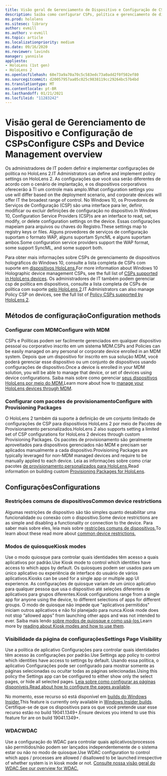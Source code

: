 ```yaml
---
title: Visão geral de Gerenciamento de Dispositivo e Configuração de CSPs
description: Saiba como configurar CSPs, política e gerenciamento de dispositivos usando o Gerenciamento de Dispositivo Móvel e pacotes de provisionamento.
ms.prod: hololens
ms.sitesec: library
author: evmill
ms.author: v-evmill
ms.topic: article
ms.localizationpriority: medium
ms.date: 09/16/2020
ms.reviewer: lavinds
manager: yannisle
appliesto:
- HoloLens (1st gen)
- HoloLens 2
ms.openlocfilehash: 60e73a9a70a70c5c583edc73a0add2f0f502ef80
ms.sourcegitcommit: d20057957aa05c025c9838119cc29264bc57b4bd
ms.translationtype: MT
ms.contentlocale: pt-BR
ms.lasthandoff: 01/21/2021
ms.locfileid: "11283242"
---
```

# <span data-ttu-id="99cb5-103">Visão geral de Gerenciamento de Dispositivo e Configuração de CSPs</span><span class="sxs-lookup"><span data-stu-id="99cb5-103">Configure CSPs and Device Management overview</span></span>

<span data-ttu-id="99cb5-104">Os administradores de IT podem definir e implementar configurações de política no HoloLens 2.</span><span class="sxs-lookup"><span data-stu-id="99cb5-104">IT Administrators can define and implement policy settings on HoloLens 2.</span></span> <span data-ttu-id="99cb5-105">As configurações que você usa serão diferentes de acordo com o cenário de implantação, e os dispositivos corporativos oferecerão à TI um controle mais amplo.</span><span class="sxs-lookup"><span data-stu-id="99cb5-105">What configuration settings you use will differ based on the deployment scenario, and corporate devices will offer IT the broadest range of control.</span></span> <span data-ttu-id="99cb5-106">No Windows 10, os Provedores de Serviços de Configuração (CSP) são uma interface para ler, definir, modificar ou excluir definições de configuração no dispositivo.</span><span class="sxs-lookup"><span data-stu-id="99cb5-106">In Windows 10, Configuration Service Providers (CSP)s are an interface to read, set, modify, or delete configuration settings on the device.</span></span> <span data-ttu-id="99cb5-107">Essas configurações mapeiam para arquivos ou chaves do Registro.</span><span class="sxs-lookup"><span data-stu-id="99cb5-107">These settings map to registry keys or files.</span></span> <span data-ttu-id="99cb5-108">Alguns provedores de serviços de configuração suportam o formato WAP, alguns suportam SyncML e alguns suportam ambos.</span><span class="sxs-lookup"><span data-stu-id="99cb5-108">Some configuration service providers support the WAP format, some support SyncML, and some support both.</span></span>

<span data-ttu-id="99cb5-109">Para obter mais informações sobre CSPs de gerenciamento de dispositivos holográficos do Windows 10, consulte a lista completa de CSPs com suporte em [dispositivos HoloLens.](https://docs.microsoft.com/windows/client-management/mdm/configuration-service-provider-reference#hololens)</span><span class="sxs-lookup"><span data-stu-id="99cb5-109">For more information about Windows 10 Holographic device management CSPs, see the full list of [CSPs supported in HoloLens devices](https://docs.microsoft.com/windows/client-management/mdm/configuration-service-provider-reference#hololens).</span></span>
<span data-ttu-id="99cb5-110">Os administradores de IT também podem gerenciar csp de política em dispositivos, consulte a lista completa de CSPs de política com suporte [pelo HoloLens 2](https://docs.microsoft.com/windows/client-management/mdm/policy-csps-supported-by-hololens2).</span><span class="sxs-lookup"><span data-stu-id="99cb5-110">IT Administrators can also manage Policy CSP on devices, see the full list of [Policy CSPs supported by HoloLens 2](https://docs.microsoft.com/windows/client-management/mdm/policy-csps-supported-by-hololens2).</span></span>

## <span data-ttu-id="99cb5-111">Métodos de configuração</span><span class="sxs-lookup"><span data-stu-id="99cb5-111">Configuration methods</span></span>

### <span data-ttu-id="99cb5-112">Configurar com MDM</span><span class="sxs-lookup"><span data-stu-id="99cb5-112">Configure with MDM</span></span>

<span data-ttu-id="99cb5-113">CSPs e Políticas podem ser facilmente gerenciados em qualquer dispositivo pessoal ou corporativo inscrito em um sistema MDM.</span><span class="sxs-lookup"><span data-stu-id="99cb5-113">CSPs and Policies can be easily managed on any personal or corporate device enrolled in an MDM system.</span></span> <span data-ttu-id="99cb5-114">Depois que um dispositivo for inscrito em sua solução MDM, você poderá gerenciar esse dispositivo ou um conjunto de dispositivos usando configurações de dispositivo.</span><span class="sxs-lookup"><span data-stu-id="99cb5-114">Once a device is enrolled in your MDM solution, you will be able to manage that device, or set of devices using device configurations.</span></span> <span data-ttu-id="99cb5-115">Saiba mais sobre como gerenciar [seus dispositivos HoloLens por meio do MDM.](hololens-mdm-configure.md)</span><span class="sxs-lookup"><span data-stu-id="99cb5-115">Learn more about how to [manage your HoloLens devices through MDM](hololens-mdm-configure.md).</span></span>

### <span data-ttu-id="99cb5-116">Configurar com pacotes de provisionamento</span><span class="sxs-lookup"><span data-stu-id="99cb5-116">Configure with Provisioning Packages</span></span>

<span data-ttu-id="99cb5-117">O HoloLens 2 também dá suporte à definição de um conjunto limitado de configurações de CSP para dispositivos HoloLens 2 por meio de Pacotes de Provisionamento personalizados.</span><span class="sxs-lookup"><span data-stu-id="99cb5-117">HoloLens 2 also supports setting a limited set of CSP configurations for HoloLens 2 devices through custom Provisioning Packages.</span></span> <span data-ttu-id="99cb5-118">Os pacotes de provisionamento são geralmente aproveitados para dispositivos gerenciados não MDM e precisam ser aplicados manualmente a cada dispositivo.</span><span class="sxs-lookup"><span data-stu-id="99cb5-118">Provisioning Packages are typically leveraged for non-MDM managed devices and require to be manually applied to each device.</span></span> <span data-ttu-id="99cb5-119">Leia as informações sobre como criar pacotes [de provisionamento personalizados para HoloLens.](https://docs.microsoft.com/hololens/hololens-provisioning)</span><span class="sxs-lookup"><span data-stu-id="99cb5-119">Read information on building custom [Provisioning Packages for HoloLens](https://docs.microsoft.com/hololens/hololens-provisioning).</span></span>

## <span data-ttu-id="99cb5-120">Configurações</span><span class="sxs-lookup"><span data-stu-id="99cb5-120">Configurations</span></span>

### <span data-ttu-id="99cb5-121">Restrições comuns de dispositivos</span><span class="sxs-lookup"><span data-stu-id="99cb5-121">Common device restrictions</span></span>

<span data-ttu-id="99cb5-122">Algumas restrições de dispositivo são tão simples quanto desabilitar uma funcionalidade ou conexão com o dispositivo.</span><span class="sxs-lookup"><span data-stu-id="99cb5-122">Some device restrictions are as simple and disabling a functionality or connection to the device.</span></span> <span data-ttu-id="99cb5-123">Para saber mais sobre eles, leia mais sobre [restrições comuns de dispositivos.](hololens-common-device-restrictions.md)</span><span class="sxs-lookup"><span data-stu-id="99cb5-123">To learn about these read more about [common device restrictions.](hololens-common-device-restrictions.md)</span></span>

### <span data-ttu-id="99cb5-124">Modos de quiosque</span><span class="sxs-lookup"><span data-stu-id="99cb5-124">Kiosk modes</span></span>

<span data-ttu-id="99cb5-125">Use o modo quiosque para controlar quais identidades têm acesso a quais aplicativos por padrão.</span><span class="sxs-lookup"><span data-stu-id="99cb5-125">Use Kiosk mode to control which identities have access to which apps by default.</span></span> <span data-ttu-id="99cb5-126">Os quiosques podem ser usados para um único aplicativo ou experiência de interface do usuário de vários aplicativos.</span><span class="sxs-lookup"><span data-stu-id="99cb5-126">Kiosks can be used for a single app or multiple app UI experience.</span></span> <span data-ttu-id="99cb5-127">As configurações de quiosque variam de um único aplicativo para qualquer pessoa que usa o dispositivo até seleções diferentes de aplicativos para grupos diferentes.</span><span class="sxs-lookup"><span data-stu-id="99cb5-127">Kiosk configurations range from a single app for anyone using the device, to different selections of apps for different groups.</span></span> <span data-ttu-id="99cb5-128">O modo de quiosque não impede que "aplicativos permitidos" iniciam outros aplicativos e não foi planejado para nunca.</span><span class="sxs-lookup"><span data-stu-id="99cb5-128">Kiosk mode does not stop “allowed apps” from launching other apps and was not intended to ever.</span></span> <span data-ttu-id="99cb5-129">Saiba mais lendo [sobre modos de quiosque e como usá-los.](hololens-kiosk.md)</span><span class="sxs-lookup"><span data-stu-id="99cb5-129">Learn more by [reading about Kiosk modes and how to use them](hololens-kiosk.md).</span></span>

### <span data-ttu-id="99cb5-130">Visibilidade da página de configurações</span><span class="sxs-lookup"><span data-stu-id="99cb5-130">Settings Page Visibility</span></span>

<span data-ttu-id="99cb5-131">Use a política de aplicativo Configurações para controlar quais identidades têm acesso às configurações por padrão.</span><span class="sxs-lookup"><span data-stu-id="99cb5-131">Use Settings app policy to control which identities have access to settings by default.</span></span> <span data-ttu-id="99cb5-132">Usando essa política, o aplicativo Configurações pode ser configurado para mostrar somente as páginas selecionadas ou ocultar todas as páginas selecionadas.</span><span class="sxs-lookup"><span data-stu-id="99cb5-132">Using this policy the Settings app can be configured to either show only the select pages, or hide all selected pages.</span></span> <span data-ttu-id="99cb5-133">[Leia sobre como configurar as páginas disponíveis.](settings-uri-list.md)</span><span class="sxs-lookup"><span data-stu-id="99cb5-133">[Read about how to configure the pages available](settings-uri-list.md).</span></span>

<span data-ttu-id="99cb5-134">No momento, esse recurso só está disponível em [builds do Windows Insider.](hololens-insider.md)</span><span class="sxs-lookup"><span data-stu-id="99cb5-134">This feature is currently only available in [Windows Insider builds](hololens-insider.md).</span></span> <span data-ttu-id="99cb5-135">Certifique-se de que os dispositivos para os que você pretende usar esse recurso estão no build 19041.1349+.</span><span class="sxs-lookup"><span data-stu-id="99cb5-135">Ensure devices you intend to use this feature for are on build 19041.1349+.</span></span>

### <span data-ttu-id="99cb5-136">WDAC</span><span class="sxs-lookup"><span data-stu-id="99cb5-136">WDAC</span></span>

<span data-ttu-id="99cb5-137">Use a configuração do WDAC para controlar quais aplicativos/processos são permitidos/não podem ser lançados independentemente de o sistema estar ou não no modo de quiosque.</span><span class="sxs-lookup"><span data-stu-id="99cb5-137">Use WDAC configuration to control which apps / processes are allowed / disallowed to be launched irrespective of whether system is in kiosk mode or not.</span></span>
[<span data-ttu-id="99cb5-138">Consulte nossa visão geral do WDAC.</span><span class="sxs-lookup"><span data-stu-id="99cb5-138">See our overview for WDAC.</span></span>](windows-defender-application-control-wdac.md)
